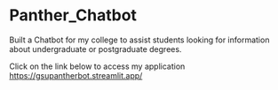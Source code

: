 # Panther_Chatbot
Built a Chatbot for my college to assist students looking for information about undergraduate or postgraduate degrees.

Click on the link below to access my application
https://gsupantherbot.streamlit.app/
